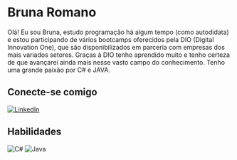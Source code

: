 # Bruna Romano

Olá! Eu sou Bruna, estudo programação há algum tempo (como autodidata) e estou participando de vários bootcamps oferecidos pela DIO (Digital Innovation One), que são disponibilizados em parceria com empresas dos mais variados setores. Graças à DIO tenho aprendido muito e tenho certeza de que avançarei ainda mais nesse vasto campo do conhecimento. Tenho uma grande paixão por C# e JAVA.

## Conecte-se comigo

[![LinkedIn](https://img.shields.io/badge/LinkedIn-000?style=for-the-badge&logo=linkedin&logoColor=fff)](https://www.linkedin.com/in/bruna-romano-50b835215/)

## Habilidades

![C#](https://img.shields.io/badge/C%23-000?style=for-the-badge&logo=c-sharp&logoColor=823085)
![Java](https://img.shields.io/badge/Java-000?style=for-the-badge&logo=java)